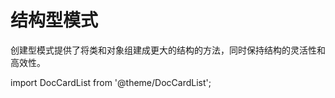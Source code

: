# 结构型模式
创建型模式提供了将类和对象组建成更大的结构的方法，同时保持结构的灵活性和高效性。

import DocCardList from '@theme/DocCardList';

<DocCardList />
